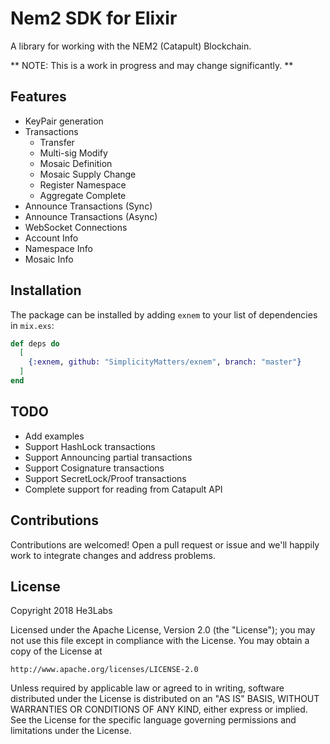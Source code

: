# Nem2 SDK for Elixir

A library for working with the NEM2 (Catapult) Blockchain.

** NOTE: This is a work in progress and may change significantly. **

## Features

* KeyPair generation
* Transactions
    * Transfer
    * Multi-sig Modify
    * Mosaic Definition
    * Mosaic Supply Change
    * Register Namespace
    * Aggregate Complete
* Announce Transactions (Sync)
* Announce Transactions (Async)
* WebSocket Connections
* Account Info
* Namespace Info
* Mosaic Info

## Installation

The package can be installed by adding `exnem` to your list of dependencies in `mix.exs`:

```elixir
def deps do
  [
    {:exnem, github: "SimplicityMatters/exnem", branch: "master"}
  ]
end
```

## TODO

* Add examples
* Support HashLock transactions
* Support Announcing partial transactions
* Support Cosignature transactions
* Support SecretLock/Proof transactions
* Complete support for reading from Catapult API

## Contributions

Contributions are welcomed! Open a pull request or issue and we'll happily work to integrate changes and address problems.

License
--

Copyright 2018 He3Labs

Licensed under the Apache License, Version 2.0 (the "License");
you may not use this file except in compliance with the License.
You may obtain a copy of the License at

    http://www.apache.org/licenses/LICENSE-2.0

Unless required by applicable law or agreed to in writing, software
distributed under the License is distributed on an "AS IS" BASIS,
WITHOUT WARRANTIES OR CONDITIONS OF ANY KIND, either express or implied.
See the License for the specific language governing permissions and
limitations under the License.
